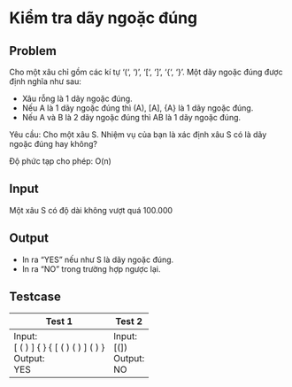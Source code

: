 # Kiểm tra dãy ngoặc đúng

## Problem

Cho một xâu chỉ gồm các kí tự ‘(‘, ‘)’, ‘[‘, ‘]’, ‘{‘, ‘}’. Một dãy ngoặc đúng được định nghĩa như sau:

* Xâu rỗng là 1 dãy ngoặc đúng.
* Nếu A là 1 dãy ngoặc đúng thì (A), [A], {A} là 1 dãy ngoặc đúng.
* Nếu A và B là 2 dãy ngoặc đúng thì AB là 1 dãy ngoặc đúng.

Yêu cầu: Cho một xâu S. Nhiệm vụ của bạn là xác định xâu S có là dãy ngoặc đúng hay không?

Độ phức tạp cho phép: O(n)

## Input

Một xâu S có độ dài không vượt quá 100.000

## Output

* In ra “YES” nếu như S là dãy ngoặc đúng.
* In ra “NO” trong trường hợp ngược lại.

## Testcase

| Test 1                                                              | Test 2                                |
| ------------------------------------------------------------------- | ------------------------------------- |
| Input:<br />[ ( ) ] { } { [ ( ) ( ) ] ( ) }<br />Output: <br />YES | Input:<br />[(])<br />Output:<br />NO |
